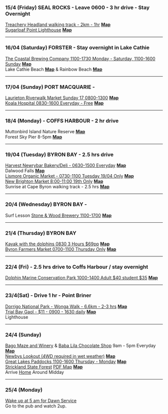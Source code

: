 ### 15/4 (Friday) SEAL ROCKS - Leave 0600 - 3 hr drive - Stay Overnight
[Treachery Headland walking track - 2km - 1hr](https://www.nationalparks.nsw.gov.au/things-to-do/walking-tracks/treachery-headland-walking-track) **[Map](https://goo.gl/maps/MsnHcHtD6Eon8WWT8)**  
[Sugarloaf Point Lighthouse](https://www.nationalparks.nsw.gov.au/things-to-do/historic-buildings-places/sugarloaf-point-lighthouse) **[Map](https://goo.gl/maps/T5FXdrU44ytMDjcQ7)**  
 
---

### 16/04 (Saturday) FORSTER - Stay overnight in Lake Cathie 
[The Coastal Brewing Company 1100-1730 Monday - Saturday, 1100-1600 Sunday](http://thecoastalbrewingcompany.com) **[Map](https://goo.gl/maps/9r5vSHyJHDwSJz6q6)**  
Lake Cathie Beach **[Map](https://goo.gl/maps/ecqpjaWBpUL4GZjU7)** & Rainbow Beach **[Map](https://goo.gl/maps/oW7ytipJrvUcA3cr5)**  

---

### 17/04 (Sunday) PORT MACQUARIE - 
[Laurieton Riverwalk Market Sunday 17 0800-1300](https://portmacquarieinfo.com.au/whats-on/events/laurieton-riverwalk-market) **[Map](https://goo.gl/maps/5kwNXACqJYKhb5X9A)**  
[Koala Hospital 0830-1600 Everyday - Free](https://www.koalahospital.org.au) **[Map](https://g.page/KoalaHospitalPtMacquarie?share)**  
 
---
 
### 18/4 (Monday) - COFFS HARBOUR - 2 hr drive
Muttonbird Island Nature Reserve **[Map](https://goo.gl/maps/o8yyfxCn73iShr26A)**  
Forest Sky Pier 8-5pm **[Map](https://goo.gl/maps/dffF4BjwPGJyswBbA)**  

---

###  19/04 (Tuesday) BYRON BAY - 2.5 hrs drive
[Harvest Newrybar Bakery/Deli - 0630-1500 Everyday](https://harvest.com.au/) **[Map](https://g.page/harvestnewrybar?share)**  
Dalwood Falls **[Map](https://goo.gl/maps/3sv5MwApcy7Lp4AE7)**  
[Lismore Organic Market - 0730-1100 Tuesday 19/04 Only](https://byronbay.com/events/new-brighton-farmers-market) **[Map](https://goo.gl/maps/PfdJqQ45kvhSHeC98)**  
[New Brighton Market 8:00-11:00 19th Only](https://newbrightonfarmersmarket.org.au/) **[Map](https://goo.gl/maps/6FKopVz2papj3xEG6)**  
Sunrise at Cape Byron walking track - 2.5 hrs **[Map](https://goo.gl/maps/PArSxhkurRVigxkG7)**  

---

### 20/4 (Wednesday) BYRON BAY - 
Surf Lesson
[Stone & Wood Brewery 1100-1700](https://stoneandwood.com.au/byron-brewery) **[Map](https://g.page/stone-and-wood-brewery-byron-bay?share)**  

---

### 21/4 (Thursday) BYRON BAY
[Kayak with the dolphins 0830 3 Hours $69pp](https://www.capebyronkayaks.com) **[Map](https://goo.gl/maps/vrr2cVo38QbBFcsT7)**  
[Byron Farmers Market 0700-1100 Thursday Only](https://byronbay.com/events/the-byron-farmers-market) **[Map](https://goo.gl/maps/HSCWvw9MPuFa5o6Z7)**  

---
 
### 22/4 (Fri) - 2.5 hrs drive to Coffs Harbour / stay overnight 
[Dolphin Marine Conservation Park 1000-1400 Adult $40 student $35](https://dolphinmarineconservation.com.au/tickets/daily-tickets) **[Map](https://goo.gl/maps/QYhPD6ga94WJT6V37)**  
 
---

### 23/4(Sat) - Drive 1 hr - Point Briner
[Dorrigo National Park - Wonga Walk - 6.6km - 2-3 hrs](https://www.nationalparks.nsw.gov.au/things-to-do/walking-tracks/wonga-walk) **[Map](https://goo.gl/maps/3sVKr4VJ6ttsxYCQ7)**  
[Trial Bay Gaol - $11 - 0900 - 1630 daily](https://www.nationalparks.nsw.gov.au/things-to-do/historic-buildings-places/trial-bay-gaol) **[Map](https://goo.gl/maps/QJf1EUM2MjStPk1y7)**  
Lighthouse

---

### 24/4 (Sunday)
[Bago Maze and Winery](https://www.bago.com.au) & [Baba Lila Chocolate Shop](https://www.babalila.com.au) 9am - 5pm Everyday **[Map](https://goo.gl/maps/DbKKkULxNRqdLLyc8)**  
[Newbys Lookout (4WD required in wet weather)](https://www.nationalparks.nsw.gov.au/things-to-do/lookouts/newbys-lookout) **[Map](https://goo.gl/maps/JDGUCsjqJfzZXeJx5)**  
[Great Lakes Paddocks 1100-1600 Thursday - Monday](http://www.greatlakespaddocks.com.au) **[Map](https://goo.gl/maps/g3P8cqYSoG2LH3MU6)**  
[Strickland State Forest](https://www.forestrycorporation.com.au/visit/forests/strickland) [PDF Map](https://www.forestrycorporation.com.au/__data/assets/pdf_file/0004/440176/strickland-sf-map.pdf) **[Map](https://goo.gl/maps/Pd6Gyi2SUZdLgHZ59)**  
Arrive [Home](https://goo.gl/maps/FQZKwi7ShBhtX9YJ6) Around Midday

---

### 25/4 (Monday)
[Wake up at 5 am for Dawn Service](https://goo.gl/maps/bSj67fGxv1Rk1wtw9)  
Go to the pub and watch 2up.


